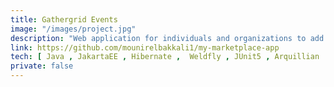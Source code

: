 ```yaml
---
title: Gathergrid Events
image: "/images/project.jpg"
description: "Web application for individuals and organizations to add their events and manage their reservations."
link: https://github.com/mounirelbakkali1/my-marketplace-app
tech: [ Java , JakartaEE , Hibernate ,  Weldfly , JUnit5 , Arquillian  , JSP , JSTL , MySQL , Maven]
private: false
---
```

